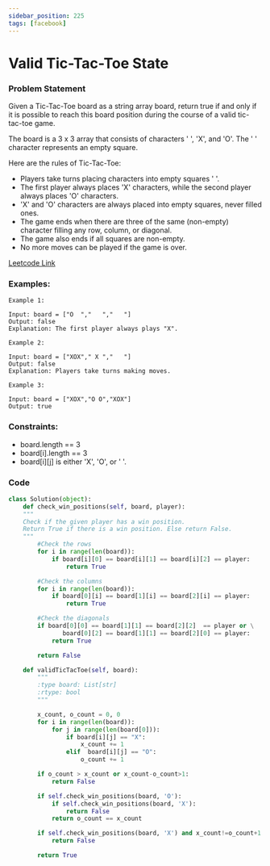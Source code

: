 ```yaml
---
sidebar_position: 225
tags: [facebook]
---
```


# Valid Tic-Tac-Toe State

### Problem Statement

Given a Tic-Tac-Toe board as a string array board, return true if and only if it is possible to reach this board position during the course of a valid tic-tac-toe game.

The board is a 3 x 3 array that consists of characters ' ', 'X', and 'O'. The ' ' character represents an empty square.

Here are the rules of Tic-Tac-Toe:

- Players take turns placing characters into empty squares ' '.
- The first player always places 'X' characters, while the second player always places 'O' characters.
- 'X' and 'O' characters are always placed into empty squares, never filled ones.
- The game ends when there are three of the same (non-empty) character filling any row, column, or diagonal.
- The game also ends if all squares are non-empty.
- No more moves can be played if the game is over.

[Leetcode Link](https://leetcode.com/problems/valid-tic-tac-toe-state)

### Examples:

```
Example 1:

Input: board = ["O  ","   ","   "]
Output: false
Explanation: The first player always plays "X".

Example 2:

Input: board = ["XOX"," X ","   "]
Output: false
Explanation: Players take turns making moves.

Example 3:

Input: board = ["XOX","O O","XOX"]
Output: true
```

### Constraints:

- board.length == 3
- board[i].length == 3
- board[i][j] is either 'X', 'O', or ' '.

### Code

```python title="Python Code"
class Solution(object):
    def check_win_positions(self, board, player):
	"""
	Check if the given player has a win position.
	Return True if there is a win position. Else return False.
	"""
        #Check the rows
        for i in range(len(board)):
            if board[i][0] == board[i][1] == board[i][2] == player:
                return True

        #Check the columns
        for i in range(len(board)):
            if board[0][i] == board[1][i] == board[2][i] == player:
                return True

        #Check the diagonals
        if board[0][0] == board[1][1] == board[2][2]  == player or \
               board[0][2] == board[1][1] == board[2][0] == player:
            return True

        return False

    def validTicTacToe(self, board):
        """
        :type board: List[str]
        :rtype: bool
        """

        x_count, o_count = 0, 0
        for i in range(len(board)):
            for j in range(len(board[0])):
                if board[i][j] == "X":
                    x_count += 1
                elif  board[i][j] == "O":
                    o_count += 1

        if o_count > x_count or x_count-o_count>1:
            return False

        if self.check_win_positions(board, 'O'):
            if self.check_win_positions(board, 'X'):
                return False
            return o_count == x_count

        if self.check_win_positions(board, 'X') and x_count!=o_count+1:
            return False

        return True
```
